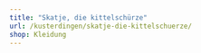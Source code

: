 ```yaml
---
title: "Skatje, die kittelschürze"
url: /kusterdingen/skatje-die-kittelschuerze/
shop: Kleidung
---
```

